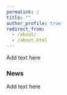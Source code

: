 ```yaml
---
permalink: /
title: ""
author_profile: true
redirect_from: 
  - /about/
  - /about.html
---
```


Add text here

### News

Add text here
